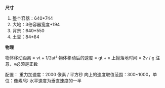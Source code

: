 **尺寸**
1. 整个容器：640*744
2. 大地：3倍容器宽度*194
3. 背景：640*550
4. 土豆：84*84

**物理**

物体移动距离 = vt + 1/2at²
物体移动后的速度 = gt + v
上抛落地时间 = 2v / g    注意，v必须是正数

配置：
重力加速度：2000 像素 / 平方秒
向上的速度取值范围：300~1000，单位：像素/秒
水平速度为垂直速度的一半